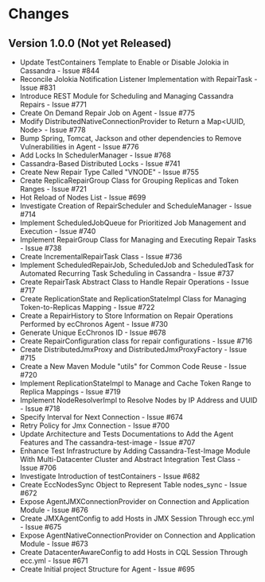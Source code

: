 # Changes

## Version 1.0.0 (Not yet Released)

* Update TestContainers Template to Enable or Disable Jolokia in Cassandra - Issue #844
* Reconcile Jolokia Notification Listener Implementation with RepairTask - Issue #831
* Introduce REST Module for Scheduling and Managing Cassandra Repairs - Issue #771
* Create On Demand Repair Job on Agent - Issue #775
* Modify DistributedNativeConnectionProvider to Return a Map<UUID, Node> - Issue #778
* Bump Spring, Tomcat, Jackson and other dependencies to Remove Vulnerabilities in Agent - Issue #776
* Add Locks In SchedulerManager - Issue #768
* Cassandra-Based Distributed Locks - Issue #741
* Create New Repair Type Called "VNODE" - Issue #755
* Create ReplicaRepairGroup Class for Grouping Replicas and Token Ranges - Issue #721
* Hot Reload of Nodes List - Issue #699
* Investigate Creation of RepairScheduler and ScheduleManager - Issue #714
* Implement ScheduledJobQueue for Prioritized Job Management and Execution - Issue #740
* Implement RepairGroup Class for Managing and Executing Repair Tasks - Issue #738
* Create IncrementalRepairTask Class - Issue #736
* Implement ScheduledRepairJob, ScheduledJob and ScheduledTask for Automated Recurring Task Scheduling in Cassandra - Issue #737
* Create RepairTask Abstract Class to Handle Repair Operations - Issue #717
* Create ReplicationState and ReplicationStateImpl Class for Managing Token-to-Replicas Mapping - Issue #722
* Create a RepairHistory to Store Information on Repair Operations Performed by ecChronos Agent - Issue #730
* Generate Unique EcChronos ID - Issue #678
* Create RepairConfiguration class for repair configurations - Issue #716
* Create DistributedJmxProxy and DistributedJmxProxyFactory - Issue #715
* Create a New Maven Module "utils" for Common Code Reuse - Issue #720
* Implement ReplicationStateImpl to Manage and Cache Token Range to Replica Mappings - Issue #719
* Implement NodeResolverImpl to Resolve Nodes by IP Address and UUID - Issue #718
* Specify Interval for Next Connection - Issue #674
* Retry Policy for Jmx Connection - Issue #700
* Update Architecture and Tests Documentations to Add the Agent Features and The cassandra-test-image - Issue #707
* Enhance Test Infrastructure by Adding Cassandra-Test-Image Module With Multi-Datacenter Cluster and Abstract Integration Test Class - Issue #706
* Investigate Introduction of testContainers - Issue #682
* Create EccNodesSync Object to Represent Table nodes_sync - Issue #672
* Expose AgentJMXConnectionProvider on Connection and Application Module - Issue #676
* Create JMXAgentConfig to add Hosts in JMX Session Through ecc.yml - Issue #675
* Expose AgentNativeConnectionProvider on Connection and Application Module - Issue #673
* Create DatacenterAwareConfig to add Hosts in CQL Session Through ecc.yml - Issue #671
* Create Initial project Structure for Agent - Issue #695
